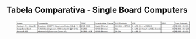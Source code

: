 <section>
  <h2>Tabela Comparativa - Single Board Computers</h2>
  <div style="text-align: center;">
    <img alt="Tabela comparativa de single board computers" src="/img/table.png" width="90%" />
  </div>
</section>
